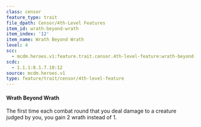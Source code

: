 ```yaml
---
class: censor
feature_type: trait
file_dpath: Censor/4th-Level Features
item_id: wrath-beyond-wrath
item_index: '12'
item_name: Wrath Beyond Wrath
level: 4
scc:
  - mcdm.heroes.v1:feature.trait.censor.4th-level-feature:wrath-beyond-wrath
scdc:
  - 1.1.1:8.1.7.10:12
source: mcdm.heroes.v1
type: feature/trait/censor/4th-level-feature
---
```


#### Wrath Beyond Wrath

The first time each combat round that you deal damage to a creature judged by you, you gain 2 wrath instead of 1.
